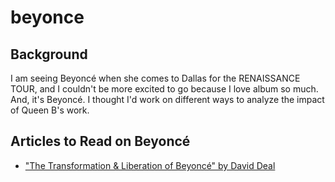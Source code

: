 # beyonce

## Background
I am seeing Beyoncé when she comes to Dallas for the RENAISSANCE TOUR, and I couldn't be more excited to go because I love album so much. And, it's Beyoncé. I thought I'd work on different ways to analyze the impact of Queen B's work. 

## Articles to Read on Beyoncé
* ["The Transformation & Liberation of Beyoncé" by David Deal ](https://davidjdeal.medium.com/the-transformation-liberation-of-beyonc%C3%A9-853db3a2074d#:~:text=After%20creating%20a%20body%20of,she%20has%20become%20culturally%20relevant.)
